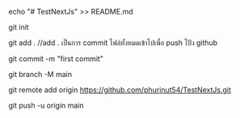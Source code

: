 echo "# TestNextJs" >> README.md

git init

git add .               //add . เป็นการ commit ไฟล์ทั้งหมดเข้าไปเพื่อ push ไปัง github

git commit -m "first commit"

git branch -M main

git remote add origin https://github.com/phurinut54/TestNextJs.git

git push -u origin main